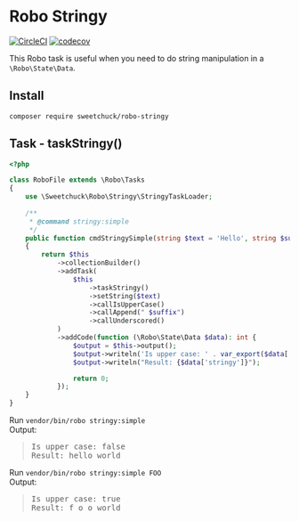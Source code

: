 # Robo Stringy

[![CircleCI](https://circleci.com/gh/Sweetchuck/robo-stringy/tree/2.x.svg?style=svg)](https://circleci.com/gh/Sweetchuck/robo-stringy/?branch=2.x)
[![codecov](https://codecov.io/gh/Sweetchuck/robo-stringy/branch/2.x/graph/badge.svg?token=HSF16OGPyr)](https://app.codecov.io/gh/Sweetchuck/robo-stringy/branch/2.x)

This Robo task is useful when you need to do string manipulation in a
`\Robo\State\Data`.


## Install

`composer require sweetchuck/robo-stringy`


## Task - taskStringy()

```php
<?php

class RoboFile extends \Robo\Tasks
{
    use \Sweetchuck\Robo\Stringy\StringyTaskLoader;
    
    /**
     * @command stringy:simple
     */
    public function cmdStringySimple(string $text = 'Hello', string $suffix = 'World')
    {
        return $this
            ->collectionBuilder()
            ->addTask(
                $this
                    ->taskStringy()
                    ->setString($text)
                    ->callIsUpperCase()
                    ->callAppend(" $suffix")
                    ->callUnderscored()
            )
            ->addCode(function (\Robo\State\Data $data): int {
                $output = $this->output();
                $output->writeln('Is upper case: ' . var_export($data['stringy.isUpperCase'], true));
                $output->writeln("Result: {$data['stringy']}");

                return 0;
            });
    }
}
```

Run `vendor/bin/robo stringy:simple`  
Output:
> <pre>Is upper case: false
> Result: hello_world</pre>

Run `vendor/bin/robo stringy:simple FOO`  
Output:
> <pre>Is upper case: true
> Result: f_o_o_world</pre>

